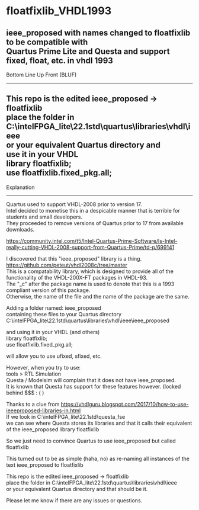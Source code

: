 # floatfixlib_VHDL1993
ieee_proposed with names changed to floatfixlib to be compatible with  
Quartus Prime Lite and Questa and support fixed, float, etc. in vhdl 1993
------------------------------------------------------------------------------------------------------------------------------------
Bottom Line Up Front (BLUF)
***************************

This repo is the edited ieee_proposed → floatfixlib  
place the folder in C:\intelFPGA_lite\22.1std\quartus\libraries\vhdl\ieee  
or your equivalent Quartus directory and  
use it in your VHDL  
    library floatfixlib;  
    use floatfixlib.fixed_pkg.all;  
------------------------------------------------------------------------------------

Explanation
***********
Quartus used to support VHDL-2008 prior to version 17.  
Intel decided to monetise this in a despicable manner that is terrible for students and small developers.  
They proceeded to remove versions of Quartus prior to 17 from available downloads.

https://community.intel.com/t5/Intel-Quartus-Prime-Software/Is-Intel-really-cutting-VHDL-2008-support-from-Quartus-Prime/td-p/699141


I discovered that this "ieee_proposed" library is a thing.  
https://github.com/peteut/vhdl2008c/tree/master  
This is a compatability library, which is designed to provide all of the functionality of the VHDL-200X-FT packages in VHDL-93.  
The "_c" after the package name is used to denote that this is a 1993 compliant version of this package.  
Otherwise, the name of the file and the name of the package are the same.

Adding a folder named: ieee_proposed  
containing these files to your Quartus directory  
C:\intelFPGA_lite\22.1std\quartus\libraries\vhdl\ieee\ieee_proposed

and using it in your VHDL (and others)  
    library floatfixlib;  
    use floatfixlib.fixed_pkg.all;  

will allow you to use ufixed, sfixed, etc.  

However, when you try to use:  
tools > RTL Simulation  
Questa / Modelsim will complain that it does not have ieee_proposed.  
It is known that Questa has support for these features however. (locked behind $$$ : (  ) 

Thanks to a clue from https://vhdlguru.blogspot.com/2017/10/how-to-use-ieeeproposed-libraries-in.html  
If we look in C:\intelFPGA_lite\22.1std\questa_fse  
we can see where Questa stores its libraries and that it calls their equivalent of the ieee_proposed library floatfixlib  

So we just need to convince Quartus to use ieee_proposed but called floatfixlib  

This turned out to be as simple (haha, no) as re-naming all instances of the text ieee_proposed to floatfixlib  

This repo is the edited ieee_proposed → floatfixlib  
place the folder in C:\intelFPGA_lite\22.1std\quartus\libraries\vhdl\ieee  
or your equivalent Quartus directory and that should be it.  

Please let me know if there are any issues or questions.  
